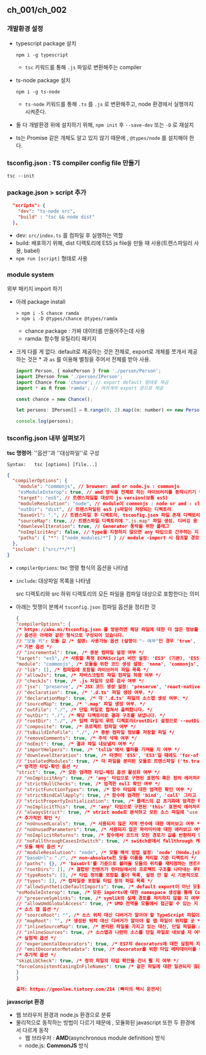 ## **ch_001/ch_002** 

### <a id="ch_001">개발환경 설정</a>

 - typescript package 설치

   ```shell
   npm i -g typescript
   ```

    -  `tsc`  키워드를 통해  `.js` 파일로 변환해주는 compiler

 - ts-node package 설치

   ```shell
   npm i -g ts-node
   ```

    -  `ts-node` 키워드를 통해 `.ts` 를 `.js` 로 변환해주고, node 환경에서 실행까지 시켜준다.

- 둘 다 개발환경 위에 설치하기 위해, `npm init` 후  `--save-dev` 또는 `-D` 로 재설치

- ts는 Promise 같은 개체도 알고 있지 않기 때문에 , `@types/node` 를 설치해야 한다.

### tsconfig.json : TS compiler config file  만들기

```shell
tsc --init
```

### package.json > script 추가

```json
  "scripts": {
    "dev": "ts-node src",
    "build" : "tsc && node dist"
  },
```

- dev: `src/index.ts` 를 컴파일 후 실행하는 역할
- build: 배포하기 위해, dist 디렉토리에 ES5 js file을 만들 때 사용(트랜스파일러 사용, babel)
- `npm run [script]` 형태로 사용

### module system

외부 패키지 import 하기

- 아래 package install

  ```shell
  > npm i -S chance ramda
  > npm i -D @types/chance @types/ramda
  ```

  - chance package : 가짜 데이터를 만들어주는데 사용
  - ramda: 함수형 유틸리티 패키지

- 크게 다를 게 없다. default로 제공하는 것은 전체로, export로 개체를 쪼개서 제공하는 것은 * 과 `as` 를 이용해 별칭을 주어서 전체를 받아 사용.

  ```javascript
  import Person, { makePerson } from './person/Person';
  import IPerson from './person/IPerson';
  import Chance from 'chance'; // export default 형태로 제공
  import * as R from 'ramda'; // 여러개의 export 문으로 제공
  
  const chance = new Chance();
  
  let persons: IPerson[] = R.range(0, 2).map((n: number) => new Person(chance.name(), chance.age()));
  
  console.log(persons);
  ```

### tsconfig.json 내부 살펴보기

**tsc 명령어**: ''옵션''과 ''대상파일''로 구성

```shell
Syntax:   tsc [options] [file...]
```

```json
{
  "compilerOptions": {
    "module": "commonjs", // browser: amd or node.js : commonjs
    "esModuleInterop": true, // amd 방식을 전제로 하는 라이브러리를 동작시키기 위한 플래그
    "target": "es5", // 트랜스파일할 대상의 js version(보통 es5)
    "moduleResolution": "node", // module이 commonjs : node or amd : classic
    "outDir": "dist", // 트랜스파일된 es5 js파일이 저장되는 디렉토리
    "baseUrl": ".", // 트랜스파일 후 디렉토리, tsconfig.json 파일 존재 디렉토리 기준
    "sourceMap": true, // 트랜스파일 디렉토리에 ".js.map" 파일 생성. 디버깅 용
    "downlevelIteration": true, // Generator 동작을 위한 플래그
    "noImplicitAny": false, // type을 지정하지 않으면 any 타입으로 간주하는 지 여부
    "paths": { "*": ["node_modules/*"] } // module -import 시 참조할 경로, 외부 패키지인 경우도 포함시키기 위해 node_modules 포함
  },
  "include": ["src/**/*"]
}

```

- `compilerOprions`: tsc 명령 형식의 옵션을 나타냄

- `include`: 대상파일 목록을 나타냄

  src 디렉토리와  src 하위 디렉토리의 모든 파일을 컴파일 대상으로 포함한다는 의미
  
- 아래는 멋쟁이 분께서 `tsconfig.json` 컴파일 옵션을 정리한 것

  ```json
  {
  "compilerOptions": {
  /* https://aka.ms/tsconfig.json 를 방문하면 해당 파일에 대한 더 많은 정보를 얻을 수 있습니다. */
  // 옵션은 아래와 같은 형식으로 구성되어 있습니다.
  // "모듈 키": 모듈 값 /* 설명: 사용가능 옵션 (설명이 "~ 여부"인 경우 'true', 'false') */
  /* 기본 옵션 */
  // "incremental": true, /* 증분 컴파일 설정 여부 */
  "target": "es5", /* 사용할 특정 ECMAScript 버전 설정: 'ES3' (기본), 'ES5', 'ES2015', 'ES2016', 'ES2017', 'ES2018', 'ES2019', 'ES2020', 혹은 'ESNEXT'. */
  "module": "commonjs", /* 모듈을 위한 코드 생성 설정: 'none', 'commonjs', 'amd', 'system', 'umd', 'es2015', 'es2020', or 'ESNext'. */
  // "lib": [], /* 컴파일에 포함될 라이브러리 파일 목록 */
  // "allowJs": true, /* 자바스크립트 파일 컴파일 허용 여부 */
  // "checkJs": true, /* .js 파일의 오류 검사 여부 */
  // "jsx": "preserve", /* JSX 코드 생성 설정: 'preserve', 'react-native', 혹은 'react'. */
  // "declaration": true, /* '.d.ts' 파일 생성 여부. */
  // "declarationMap": true, /* 각 '.d.ts' 파일의 소스맵 생성 여부. */
  // "sourceMap": true, /* '.map' 파일 생성 여부. */
  // "outFile": "./", /* 단일 파일로 합쳐서 출력합니다. */
  // "outDir": "./", /* 해당 디렉토리로 결과 구조를 보냅니다. */
  // "rootDir": "./", /* 입력 파일의 루트 디렉토리(rootDir) 설정으로 --outDir로 결과 디렉토리 구조를 조작할 때 사용됩니다. */
  // "composite": true, /* 프로젝트 컴파일 여부 */
  // "tsBuildInfoFile": "./", /* 증분 컴파일 정보를 저장할 파일 */
  // "removeComments": true, /* 주석 삭제 여부 */
  // "noEmit": true, /* 결과 파일 내보낼지 여부 */
  // "importHelpers": true, /* 'tslib'에서 헬퍼를 가져올 지 여부 */
  // "downlevelIteration": true, /* 타겟이 'ES5', 'ES3'일 때에도 'for-of', spread 그리고 destructuring 문법 모두 지원 */
  // "isolatedModules": true, /* 각 파일을 분리된 모듈로 트랜스파일 ('ts.transpileModule'과 비슷합니다). */
  /* 엄격한 타입-확인 옵션 */
  "strict": true, /* 모든 엄격한 타입-체킹 옵션 활성화 여부 */
  // "noImplicitAny": true, /* 'any' 타입으로 구현된 표현식 혹은 정의 에러처리 여부 */
  // "strictNullChecks": true, /* 엄격한 null 확인 여부 */
  // "strictFunctionTypes": true, /* 함수 타입에 대한 엄격한 확인 여부 */
  // "strictBindCallApply": true, /* 함수에 엄격한 'bind', 'call' 그리고 'apply' 메소드 사용 여부 */
  // "strictPropertyInitialization": true, /* 클래스의 값 초기화에 엄격한 확인 여부 */
  // "noImplicitThis": true, /* 'any' 타입으로 구현된 'this' 표현식 에러처리 여부 */
  // "alwaysStrict": true, /* strict mode로 분석하고 모든 소스 파일에 "use strict"를 추가할 지 여부 */
  /* 추가적인 확인 */
  // "noUnusedLocals": true, /* 사용되지 않은 지역 변수에 대한 에러보고 여부 */
  // "noUnusedParameters": true, /* 사용되지 않은 파라미터에 대한 에러보고 여부 */
  // "noImplicitReturns": true, /* 함수에서 코드의 모든 경로가 값을 반환하지 않을 시 에러보고 여부 */
  // "noFallthroughCasesInSwitch": true, /* switch문에서 fallthrough 케이스에 대한 에러보고 여부 */
  /* 모듈 해석 옵션 */
  // "moduleResolution": "node", /* 모듈 해석 방법 설정: 'node' (Node.js) 혹은 'classic' (TypeScript pre-1.6). */
  // "baseUrl": "./", /* non-absolute한 모듈 이름을 처리할 기준 디렉토리 */
  // "paths": {}, /* 'baseUrl'를 기준으로 불러올 모듈의 위치를 재지정하는 엔트리 시리즈 */
  // "rootDirs": [], /* 결합된 컨텐츠가 런타임에서의 프로젝트 구조를 나타내는 루트 폴더들의 목록 */
  // "typeRoots": [], /* 타입 정의를 포함할 폴더 목록, 설정 안 할 시 기본적으로 ./node_modules/@types로 설정 */
  // "types": [], /* 컴파일중 포함될 타입 정의 파일 목록 */
  // "allowSyntheticDefaultImports": true, /* default export이 아닌 모듈에서도 default import가 가능하게 할 지 여부, 해당 설정은 코드 추출에 영향은 주지 않고, 타입확인에만 영향을 줍니다. */
  "esModuleInterop": true, /* 모든 imports에 대한 namespace 생성을 통해 CommonJS와 ES Modules 간의 상호 운용성이 생기게할 지 여부, 'allowSyntheticDefaultImports'를 암시적으로 승인합니다. */
  // "preserveSymlinks": true, /* symlik의 실제 경로를 처리하지 않을 지 여부 */
  // "allowUmdGlobalAccess": true, /* UMD 전역을 모듈에서 접근할 수 있는 지 여부 */
  /* 소스 맵 옵션 */
  // "sourceRoot": "", /* 소스 위치 대신 디버거가 알아야 할 TypeScript 파일이 위치할 곳 */
  // "mapRoot": "", /* 생성된 위치 대신 디버거가 알아야 할 맵 파일이 위치할 곳 */
  // "inlineSourceMap": true, /* 분리된 파일을 가지고 있는 대신, 단일 파일을 소스 맵과 가지고 있을 지 여부 */
  // "inlineSources": true, /* 소스맵과 나란히 소스를 단일 파일로 내보낼 지 여부, '--inlineSourceMap' 혹은 '--sourceMap'가 설정되어 있어야 한다. */
  /* 실험적 옵션 */
  // "experimentalDecorators": true, /* ES7의 decorators에 대한 실험적 지원 여부 */
  // "emitDecoratorMetadata": true, /* decorator를 위한 타입 메타데이터를 내보내는 것에 대한 실험적 지원 여부 */
  /* 추가적 옵션 */
  "skipLibCheck": true, /* 정의 파일의 타입 확인을 건너 뛸 지 여부 */
  "forceConsistentCasingInFileNames": true /* 같은 파일에 대한 일관되지 않은 참조를 허용하지 않을 지 여부 */
  }
  }
  
  출처: https://geonlee.tistory.com/214 [빠리의 택시 운전사]
  ```

  

**javascript 환경**

- 웹 브라우저 환경과 node.js 환경으로 분류
- 물리적으로 동작하는 방법이 다르기 때문에 , 모듈화된 javascript 또한 두 환경에서 다르게 동작
  - 웹 브라우저 : **AMD**(asynchronous module definition) 방식
  - node.js: **CommonJS** 방식

#  